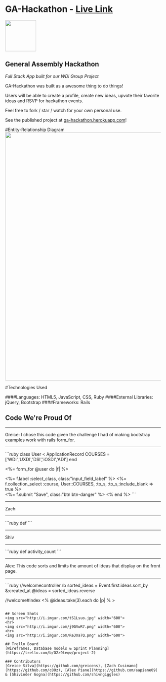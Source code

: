 # GA-Hackathon - [Live Link](https://ga-hackathon.herokuapp.com/)

<img src="https://cloud.githubusercontent.com/assets/7833470/10423298/ea833a68-7079-11e5-84f8-0a925ab96893.png" width="100">

## General Assembly Hackathon

<i> Full Stack App built for our WDI Group Project </i>

GA-Hackathon was built as a awesome thing to do things!

Users will be able to create a profile, create new ideas, upvote their favorite ideas and RSVP for hackathon events.


Feel free to fork / star / watch for your own personal use.

See the published project at [ga-hackathon.herokuapp.com](https://ga-hackathon.herokuapp.com/)!

#Entity-Relationship Diagram
<img src="http://i.imgur.com/EvfVSwy.png" width="800">


#Technologies Used   

####Languages:
HTML5, JavaScript, CSS, Ruby
####External Libraries:
jQuery, Bootstrap
####Frameworks:
Rails



## Code We're Proud Of
<hr>
Greice: I chose this code given the challenge I had of making bootstrap examples work with rails form_for.
<hr>
```ruby
class User < ApplicationRecord
  COURSES = ['WDI','UXDI','DSI','iOSDI','ADI']
end

<%= form_for @user do |f| %>
 <div class="col-md-6">
     <%= f.label :select_class, class:"input_field_label" %>
     <%= f.collection_select :course, User::COURSES, :to_s, :to_s,:include_blank => true %>
   </div>
 <%= f.submit "Save", class:"btn btn-danger" %>
<% end %>
```
<hr>
Zach
<hr>
```ruby
def
```
<hr>
Shiv
<hr>
```ruby
def activity_count
```
<hr>
Alex: This code sorts and limits the amount of ideas that display on the front page.
<hr>
```ruby
//welcomecontroller.rb
sorted_ideas = Event.first.ideas.sort_by &:created_at
@ideas = sorted_ideas.reverse

//welcome#index
<% @ideas.take(3).each do |p| % >
```

## Screen Shots
<img src="http://i.imgur.com/tS1Lsuo.jpg" width="600">
<hr>
<img src="http://i.imgur.com/j9GVwR7.png" width="600">
<hr>
<img src="http://i.imgur.com/ReJXa7Q.png" width="600">

## Trello Board
[Wireframes, Database models & Sprint Planning](https://trello.com/b/O2z9teqw/project-2)

### Contributors
[Greice Silva](https://github.com/greicens), [Zach Cusimano](https://github.com/c00z), [Alex Piane](https://github.com/aapiane09) & [Shivinder Gogna](https://github.com/shivngiggles)
